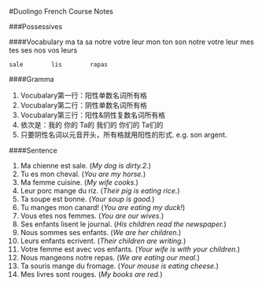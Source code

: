 #Duolingo French Course Notes

###Possessives

####Vocabulary
    ma        ta        sa        notre        votre        leur
    mon        ton        son        notre        votre        leur
    mes        tes        ses        nos        vos        leurs        
    
    sale        lis        rapas

####Gramma
1. Vocubalary第一行：阳性单数名词所有格
2. Vocubalary第二行：阴性单数名词所有格
3. Vocubalary第三行：阳性&阴性复数名词所有格
4. 依次是：我的 你的 Ta的  我们的  你们的 Ta们的
5. 只要阴性名词以元音开头，所有格就用阳性的形式. e.g. son argent.

####Sentence
1. Ma chienne est sale. (*My dog is dirty.2.*)
2. Tu es mon cheval. (*You are my horse.*)
3. Ma femme cuisine. (*My wife cooks.*)
4. Leur porc mange du riz. (*Their pig is eating rice.*)
5. Ta soupe est bonne. (*Your soup is good.*)
6. Tu manges mon canard! (*You are eating my duck!*)
7. Vous etes nos femmes. (*You are our wives.*)
8. Ses enfants lisent le journal. (*His children read the newspaper.*)
9. Nous sommes ses enfants. (*We are her children.*)
10. Leurs enfants ecrivent. (*Their children are writing.*)
11. Votre femme est avec vos enfants. (*Your wife is with your children.*)
12. Nous mangeons notre repas. (*We are eating our meal.*)
13. Ta souris mange du fromage. (*Your mouse is eating cheese.*)
14. Mes livres sont rouges. (*My books are red.*)
